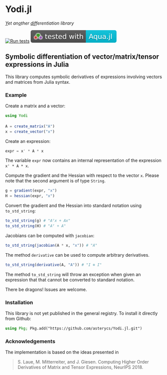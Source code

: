 # Yodi.jl

_<ins>Y</ins>et an<ins>o</ins>ther <ins>di</ins>fferentiation library_

[![Run tests](https://github.com/asterycs/Yodi.jl/actions/workflows/CI.yml/badge.svg)](https://github.com/asterycs/Yodi.jl/actions/workflows/CI.yml)
[![Aqua QA](https://raw.githubusercontent.com/JuliaTesting/Aqua.jl/master/badge.svg)](https://github.com/JuliaTesting/Aqua.jl)

## Symbolic differentiation of vector/matrix/tensor expressions in Julia

This library computes symbolic derivatives of expressions involving vectors and matrices from Julia syntax.

### Example

Create a matrix and a vector:

```julia
using Yodi

A = create_matrix("A")
x = create_vector("x")
```
Create an expression:
```julia
expr = x' * A * x
```
The variable `expr` now contains an internal representation of the expression `x' * A * x`.

Compute the gradient and the Hessian with respect to the vector `x`. Please note that the second argument is of type `String`.
```julia
g = gradient(expr, "x")
H = hessian(expr, "x")
```
Convert the gradient and the Hessian into standard notation using `to_std_string`:
```julia
to_std_string(g) # "Aᵀx + Ax"
to_std_string(H) # "Aᵀ + A"
```

Jacobians can be computed with `jacobian`:

```julia
to_std_string(jacobian(A * x, "x")) # "A"
```

The method `derivative` can be used to compute arbitrary derivatives.

```julia
to_std_string(derivative(A, "A")) # "I ⊗ I"
```
The method `to_std_string` will throw an exception when given an expression that that cannot be converted to
standard notation.

There be dragons! Issues are welcome.

### Installation

This library is not yet published in the general registry. To install it directly from Github:

```julia
using Pkg; Pkg.add("https://github.com/asterycs/Yodi.jl.git")
```

### Acknowledgements

The implementation is based on the ideas presented in

> S. Laue, M. Mitterreiter, and J. Giesen.
> Computing Higher Order Derivatives of Matrix and Tensor Expressions, NeurIPS 2018.
